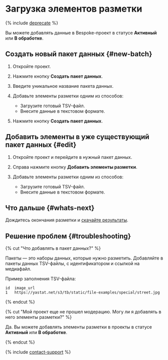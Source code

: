 # Загрузка элементов разметки

{% include [deprecate](../../_includes/deprecate.md) %}

Вы можете добавлять данные в Bespoke-проект в статусе **Активный** или **В обработке**.

## Создать новый пакет данных {#new-batch}

1. Откройте проект.
2. Нажмите кнопку **Создать пакет данных**.
3. Введите уникальное название пакета данных.
4. Добавьте элементы разметки одним из способов:

    - Загрузите готовый TSV-файл.
    - Внесите данные в текстовом формате.

5. Нажмите кнопку **Создать пакет данных**.

## Добавить элементы в уже существующий пакет данных {#edit}

1. Откройте проект и перейдите в нужный пакет данных.
2. Справа нажмите кнопку **Добавить элементы разметки**.
3. Добавьте элементы разметки одним из способов:

    - Загрузите готовый TSV-файл.
    - Внесите данные в текстовом формате.

## Что дальше {#whats-next}

Дождитесь окончания разметки и [скачайте результаты](download-results.md).

## Решение проблем {#troubleshooting}

{% cut "Что добавлять в пакет данных?" %}

Пакеты — это наборы данных, которые нужно разметить. Добавляйте в пакеты данных TSV-файлы, с идентификатором и ссылкой на медиафайл.

Пример заполнения TSV-файла:

```
id  image_url
1   https://yastat.net/s3/tb/static/file-examples/special/street.jpg
```

{% endcut %}

{% cut "Мой проект еще не прошел модерацию. Могу ли я добавлять в него элементы разметки?" %}

Да. Вы можете добавлять элементы разметки в проекты в статусе **Активный** или **В обработке**.

{% endcut %}

{% include [contact-support](../_includes/contact-support.md) %}
